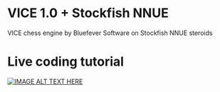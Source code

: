# VICE 1.0 + Stockfish NNUE
VICE chess engine by Bluefever Software on Stockfish NNUE steroids

# Live coding tutorial
[![IMAGE ALT TEXT HERE](https://img.youtube.com/vi/QJJXhv5wDFk/0.jpg)](https://www.youtube.com/watch?v=QJJXhv5wDFk)

